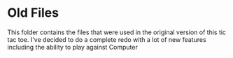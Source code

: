 <h1>Old Files</h1>
<p>This folder contains the files that were used in the original version of this tic tac toe. I've decided to do a complete redo with a lot of new features including the ability to play against Computer</p>
